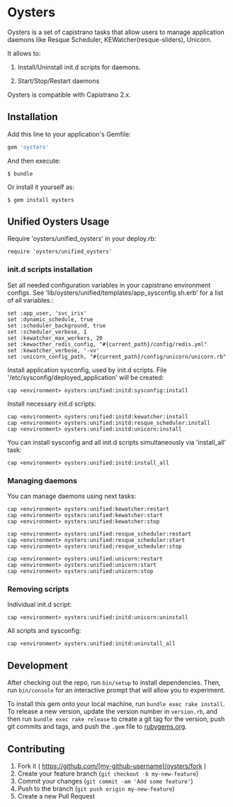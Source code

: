 # Oysters
Oysters is a set of capistrano tasks that allow users to manage application daemons like Resque Scheduler, KEWatcher(resque-sliders), Unicorn.

It allows to:

1. Install/Uninstall init.d scripts for daemons.

2. Start/Stop/Restart daemons  

Oysters is compatible with Capistrano 2.x.



## Installation

Add this line to your application's Gemfile:

```ruby
gem 'oysters'
```

And then execute:
```
$ bundle
```
Or install it yourself as:
```
$ gem install oysters
```
## Unified Oysters Usage

Require 'oysters/unified_oysters' in your deploy.rb:
```
require 'oysters/unified_oysters'
```
### init.d scripts installation

Set all needed configuration variables in your capistrano environment configs. See 'lib/oysters/unified/templates/app_sysconfig.sh.erb' for a list of all variables.:

```
set :app_user, 'svc_iris'
set :dynamic_schedule, true
set :scheduler_background, true
set :scheduler_verbose, 1
set :kewatcher_max_workers, 20
set :kewacther_redis_config, "#{current_path}/config/redis.yml"
set :kewatcher_verbose, '-vv'
set :unicorn_config_path, "#{current_path}/config/unicorn/unicorn.rb"
```

Install application sysconfig, used by init.d scripts. File '/etc/sysconfig/deployed_application' will be created:
```
cap <environment> oysters:unified:initd:sysconfig:install
```

Install necessary init.d scripts:
```
cap <environment> oysters:unified:initd:kewatcher:install
cap <environment> oysters:unified:initd:resque_scheduler:install
cap <environment> oysters:unified:initd:unicorn:install
```
You can install sysconfig and all init.d scripts simultaneously via 'install_all' task:
```
cap <environment> oysters:unified:initd:install_all
```
### Managing daemons

You can manage daemons using next tasks:
```
cap <environment> oysters:unified:kewatcher:restart
cap <environment> oysters:unified:kewatcher:start
cap <environment> oysters:unified:kewatcher:stop

cap <environment> oysters:unified:resque_scheduler:restart
cap <environment> oysters:unified:resque_scheduler:start
cap <environment> oysters:unified:resque_scheduler:stop

cap <environment> oysters:unified:unicorn:restart
cap <environment> oysters:unified:unicorn:start
cap <environment> oysters:unified:unicorn:stop
```
### Removing scripts

Individual init.d script:
```
cap <environment> oysters:unified:initd:unicorn:uninstall
```
All scripts and sysconfig:
```
cap <environment> oysters:unified:initd:uninstall_all
```
## Development

After checking out the repo, run `bin/setup` to install dependencies. Then, run `bin/console` for an interactive prompt that will allow you to experiment.

To install this gem onto your local machine, run `bundle exec rake install`. To release a new version, update the version number in `version.rb`, and then run `bundle exec rake release` to create a git tag for the version, push git commits and tags, and push the `.gem` file to [rubygems.org](https://rubygems.org).

## Contributing

1. Fork it ( https://github.com/[my-github-username]/oysters/fork )
2. Create your feature branch (`git checkout -b my-new-feature`)
3. Commit your changes (`git commit -am 'Add some feature'`)
4. Push to the branch (`git push origin my-new-feature`)
5. Create a new Pull Request
